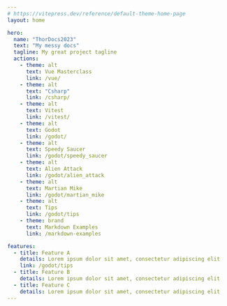 ```yaml
---
# https://vitepress.dev/reference/default-theme-home-page
layout: home

hero:
  name: "ThorDocs2023"
  text: "My messy docs"
  tagline: My great project tagline
  actions:
    - theme: alt
      text: Vue Masterclass
      link: /vue/  
    - theme: alt
      text: "Csharp"
      link: /csharp/
    - theme: alt
      text: Vitest
      link: /vitest/  
    - theme: alt
      text: Godot
      link: /godot/
    - theme: alt
      text: Speedy Saucer
      link: /godot/speedy_saucer
    - theme: alt
      text: Alien Attack
      link: /godot/alien_attack
    - theme: alt
      text: Martian Mike
      link: /godot/martian_mike
    - theme: alt
      text: Tips
      link: /godot/tips
    - theme: brand
      text: Markdown Examples
      link: /markdown-examples

features:
  - title: Feature A
    details: Lorem ipsum dolor sit amet, consectetur adipiscing elit
    link: /godot/tips
  - title: Feature B
    details: Lorem ipsum dolor sit amet, consectetur adipiscing elit
  - title: Feature C
    details: Lorem ipsum dolor sit amet, consectetur adipiscing elit
---
```



